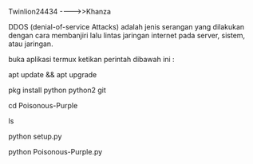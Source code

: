 Twinlion24434 ---->>Khanza


DDOS (denial-of-service Attacks) adalah jenis serangan yang dilakukan dengan cara membanjiri lalu lintas jaringan internet pada server, sistem, atau jaringan.

buka aplikasi termux ketikan perintah dibawah ini :

apt update && apt upgrade

pkg install python python2 git



cd Poisonous-Purple

ls

python setup.py

python Poisonous-Purple.py
